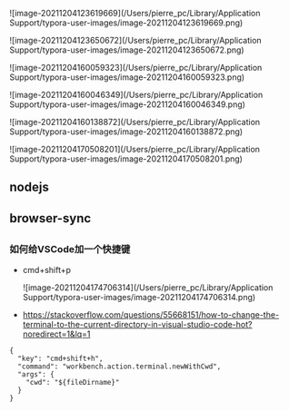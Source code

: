 ![image-20211204123619669](/Users/pierre_pc/Library/Application Support/typora-user-images/image-20211204123619669.png)

![image-20211204123650672](/Users/pierre_pc/Library/Application Support/typora-user-images/image-20211204123650672.png)





![image-20211204160059323](/Users/pierre_pc/Library/Application Support/typora-user-images/image-20211204160059323.png)

![image-20211204160046349](/Users/pierre_pc/Library/Application Support/typora-user-images/image-20211204160046349.png)

![image-20211204160138872](/Users/pierre_pc/Library/Application Support/typora-user-images/image-20211204160138872.png)





![image-20211204170508201](/Users/pierre_pc/Library/Application Support/typora-user-images/image-20211204170508201.png)

## nodejs



## browser-sync





## 

### 如何给VSCode加一个快捷键

- cmd+shift+p

  ![image-20211204174706314](/Users/pierre_pc/Library/Application Support/typora-user-images/image-20211204174706314.png)

  

- https://stackoverflow.com/questions/55668151/how-to-change-the-terminal-to-the-current-directory-in-visual-studio-code-hot?noredirect=1&lq=1

```
{
  "key": "cmd+shift+h",
  "command": "workbench.action.terminal.newWithCwd",
  "args": {
    "cwd": "${fileDirname}"
  }
}
```